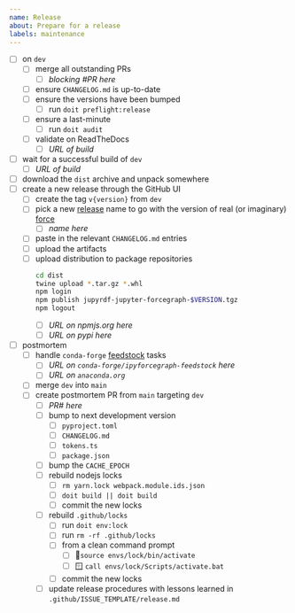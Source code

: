 ```yaml
---
name: Release
about: Prepare for a release
labels: maintenance
---
```


- [ ] on `dev`
  - [ ] merge all outstanding PRs
    - [ ] _blocking #PR here_
  - [ ] ensure `CHANGELOG.md` is up-to-date
  - [ ] ensure the versions have been bumped
    - [ ] run `doit preflight:release`
  - [ ] ensure a last-minute
    - [ ] run `doit audit`
  - [ ] validate on ReadTheDocs
    - [ ] _URL of build_
- [ ] wait for a successful build of `dev`
  - [ ] _URL of build_
- [ ] download the `dist` archive and unpack somewhere
- [ ] create a new release through the GitHub UI
  - [ ] create the tag `v{version}` from `dev`
  - [ ] pick a new [release] name to go with the version of real (or imaginary) [force]
    - [ ] _name here_
  - [ ] paste in the relevant `CHANGELOG.md` entries
  - [ ] upload the artifacts
  - [ ] upload distribution to package repositories
    ```bash
    cd dist
    twine upload *.tar.gz *.whl
    npm login
    npm publish jupyrdf-jupyter-forcegraph-$VERSION.tgz
    npm logout
    ```
    - [ ] _URL on npmjs.org here_
    - [ ] _URL on pypi here_
- [ ] postmortem
  - [ ] handle `conda-forge` [feedstock] tasks
    - [ ] _URL on `conda-forge/ipyforcegraph-feedstock` here_
    - [ ] _URL on `anaconda.org`_
  - [ ] merge `dev` into `main`
  - [ ] create postmortem PR from `main` targeting `dev`
    - [ ] _PR# here_
    - [ ] bump to next development version
      - [ ] `pyproject.toml`
      - [ ] `CHANGELOG.md`
      - [ ] `tokens.ts`
      - [ ] `package.json`
    - [ ] bump the `CACHE_EPOCH`
    - [ ] rebuild nodejs locks
      - [ ] `rm yarn.lock webpack.module.ids.json`
      - [ ] `doit build || doit build`
      - [ ] commit the new locks
    - [ ] rebuild `.github/locks`
      - [ ] run `doit env:lock`
      - [ ] run `rm -rf .github/locks`
      - [ ] from a clean command prompt
        - [ ] 🐧`source envs/lock/bin/activate`
        - [ ] 🪟 `call envs/lock/Scripts/activate.bat`
      - [ ] commit the new locks
    - [ ] update release procedures with lessons learned in
          `.github/ISSUE_TEMPLATE/release.md`

[feedstock]: https://github.com/conda-forge/ipyforcegraph-feedstock
[force]: https://en.wikipedia.org/wiki/Category:Force
[release]: https://github.com/jupyrdf/ipyforcegraph/releases
